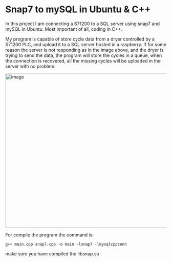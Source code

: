 # Snap7 to mySQL in Ubuntu & C++
In this project I am connecting a S71200 to a SQL server using snap7 and mySQL in Ubuntu. Most important of all, coding in C++.

My program is capable of store cycle data from a dryer controlled by a S71200 PLC, and upload it to a SQL server hosted in a raspberry. If for some reason the server is not responding as in the image above, and the dryer is trying to send the data, the program will store the cycles in a queue, when the connection is recovered, all the missing cycles will be uploaded in the server with no problem.

<img width="807" height="481" alt="image" src="https://github.com/user-attachments/assets/9047e2ad-10a1-4221-a1e8-4c0b46dcb24b" />


For compile the program the command is: 
```
g++ main.cpp snap7.cpp -o main -lsnap7 -lmysqlcppconn
```

make sure you have compiled the libsnap.so


